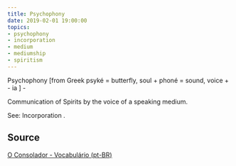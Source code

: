 ```yaml
---
title: Psychophony
date: 2019-02-01 19:00:00
topics:
- psychophony 
- incorporation
- medium
- mediumship
- spiritism
---
```


Psychophony [from Greek psyké = butterfly, soul + phoné = sound, voice + - ia ] - 

Communication of Spirits by the voice of a speaking medium. 

See: Incorporation .

## Source
[O Consolador - Vocabulário (pt-BR)](http://www.oconsolador.com.br/linkfixo/vocabulario/principal.html)
